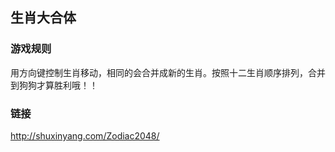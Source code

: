 ## 生肖大合体
### 游戏规则
用方向键控制生肖移动，相同的会合并成新的生肖。按照十二生肖顺序排列，合并到狗狗才算胜利哦！！

### 链接
http://shuxinyang.com/Zodiac2048/
